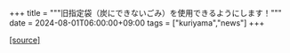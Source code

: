 +++
title = """旧指定袋（炭にできないごみ）を使用できるようにします！"""
date = 2024-08-01T06:00:00+09:00
tags = ["kuriyama","news"]
+++


[[source]](https://www.town.kuriyama.hokkaido.jp/soshiki/45/28035.html)
